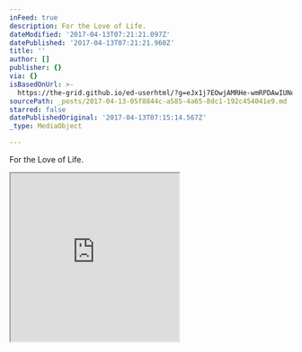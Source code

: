 ```yaml
---
inFeed: true
description: For the Love of Life.
dateModified: '2017-04-13T07:21:21.097Z'
datePublished: '2017-04-13T07:21:21.960Z'
title: ''
author: []
publisher: {}
via: {}
isBasedOnUrl: >-
  https://the-grid.github.io/ed-userhtml/?g=eJx1j7EOwjAMRHe-wmRPDAwIUNoNibGiEntIDE1FSxVbqvh7CmGAge2Ge-90dq411OKSQBW9k-hhjOFKAtSdKYDW5cyyT3EQcPzoPXDyhWpEBt4h5q4ZMmr8vcObE2LBlvFtMF3sTcsKYijUp6czprNXlRZzmqYcNIkuXwPj-GNfLjbr7UqVx_pUwYESWXQT9nqx78PfD0-7jU0z
sourcePath: _posts/2017-04-13-05f8844c-a585-4a65-8dc1-192c454041e9.md
starred: false
datePublishedOriginal: '2017-04-13T07:15:14.567Z'
_type: MediaObject

---
```

For the Love of Life.

<iframe src="https://the-grid.github.io/ed-userhtml/?g=eJx1j7EOwjAMRHe-wmRPDAwIUNoNibGiEntIDE1FSxVbqvh7CmGAge2Ge-90dq411OKSQBW9k-hhjOFKAtSdKYDW5cyyT3EQcPzoPXDyhWpEBt4h5q4ZMmr8vcObE2LBlvFtMF3sTcsKYijUp6czprNXlRZzmqYcNIkuXwPj-GNfLjbr7UqVx_pUwYESWXQT9nqx78PfD0-7jU0z" height="300" style=""></iframe>